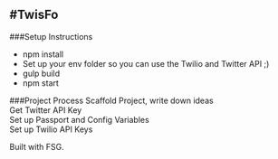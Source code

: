#TwisFo
---
###Setup Instructions
 - npm install
 - Set up your env folder so you can use the Twilio and Twitter API ;)
 - gulp build
 - npm start

###Project Process
Scaffold Project, write down ideas  
Get Twitter API Key  
Set up Passport and Config Variables  
Set up Twilio API Keys  

Built with FSG.
